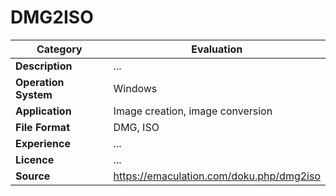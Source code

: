 # DMG2ISO

| Category | Evaluation |
| --- | --- |
| **Description**  | ... |
| **Operation System**  | Windows  |
| **Application**  | Image creation, image conversion |
| **File Format** | DMG, ISO |
| **Experience** | ... |
| **Licence** | ... |
| **Source** | https://emaculation.com/doku.php/dmg2iso |
